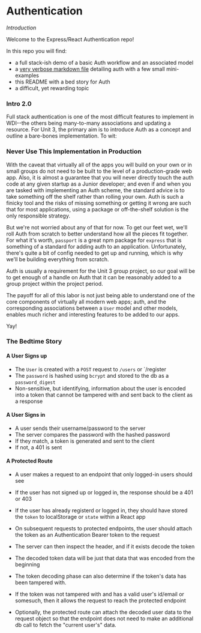 # Authentication

_Introduction_

Welcome to the Express/React Authentication repo!

In this repo you will find:

- a full stack-ish demo of a basic Auth workflow and an associated model
- a [very verbose markdown file](./essay.md) detailing auth with a few small mini-examples
- this README with a bed story for Auth
- a difficult, yet rewarding topic

### Intro 2.0

Full stack authentication is one of the most difficult features to implement in WDI--the others being many-to-many associations and updating a resource.  For Unit 3, the primary aim is to introduce Auth as a concept and outline a bare-bones implementation.  To wit:

### Never Use This Implementation in Production

With the caveat that virtually all of the apps you will build on your own or in small groups do not need to be built to the level of a production-grade web app.  Also, it is almost a guarantee that you will never directly touch the auth code at any given startup as a Junior developer; and even if and when you are tasked with implementing an Auth scheme, the standard advice is to take something off the shelf rather than rolling your own.  Auth is such a finicky tool and the risks of missing something or getting it wrong are such that for most applications, using a package or off-the-shelf solution is the only responsible strategy.

But we're not worried about any of that for now.  To get our feet wet, we'll roll Auth from scratch to better understand how all the pieces fit together. For what it's worth, `passport` is a great npm package for `express` that is something of a standard for adding auth to an application.  Unfortunately, there's quite a bit of config needed to get up and running, which is why we'll be building everything from scratch.

Auth is usually a requirement for the Unit 3 group project, so our goal will be to get enough of a handle on Auth that it can be reasonably added to a group project within the project period.

The payoff for all of this labor is not just being able to understand one of the core components of virtually all modern web apps; auth, and the corresponding associations between a `User` model and other models, enables much richer and interesting features to be added to our apps.

Yay!

### The Bedtime Story

#### A User Signs up 
- The `User` is created with a `POST` request to `/users` or `/register
- The `password` is hashed using `bcrypt` and stored to the db as a `password_digest`
- Non-sensitive, but identifying, information about the user is encoded into a token that cannot be tampered with and sent back to the client as a response

#### A User Signs in
- A user sends their username/password to the server
- The server compares the password with the hashed password
- If they match, a token is generated and sent to the client
- If not, a 401 is sent

#### A Protected Route

- A user makes a request to an endpoint that only logged-in users should see
- If the user has not signed up or logged in, the response should be a 401 or 403
- If the user has already registerd or logged in, they should have stored the `token` to localStorage or `state` within a React app
- On subsequent requests to protected endpoints, the user should attach the token as an Authentication Bearer token to the request
- The server can then inspect the header, and if it exists decode the token
- The decoded token data will be just that data that was encoded from the beginning
- The token decoding phase can also determine if the token's data has been tampered with.
- If the token was not tampered with and has a valid user's id/email or somesuch, then it allows the request to reach the protected endpoint

- Optionally, the protected route can attach the decoded user data to the request object so that the endpoint does not need to make an additional db call to fetch the "current user's" data.
